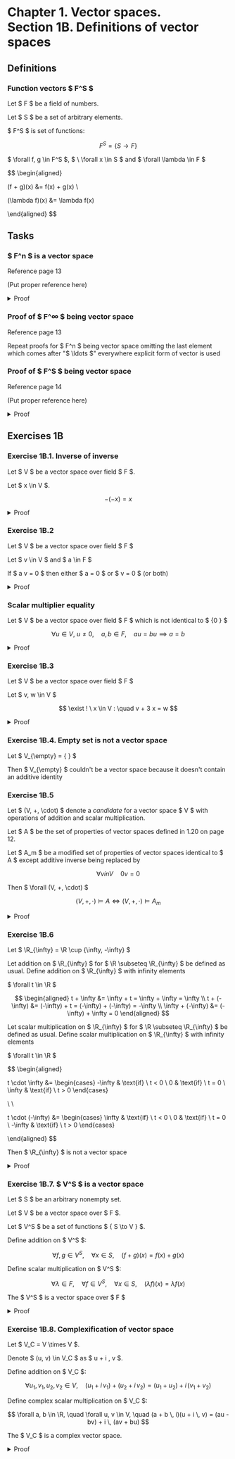 # Chapter 1. Vector spaces.<br>Section 1B. Definitions of vector spaces

## Definitions

### Function vectors $ F^S $

Let $ F $ be a field of numbers.

Let $ S $ be a set of arbitrary elements.

$ F^S $ is set of functions:

$$ F^S = \{ S \to F \} $$

$ \forall f, g \in F^S $, $ \ \forall x \in S $ and $ \forall \lambda \in F $

$$
\begin{aligned}

(f + g)(x) &= f(x) + g(x) \\

(\lambda f)(x) &= \lambda f(x)

\end{aligned}
$$

## Tasks

### $ F^n $ is a vector space

Reference page 13

(Put proper reference here)

<details>

<summary>Proof</summary>

#### 1. Commutativity of addition

$ \forall x, y \in F^n $

$$ x + y = y + x $$

<details>

<summary>Proof</summary>

$$
\begin{aligned}

x + y &= (x_1 + y_1, x_2 + y_2, \ldots, x_n + y_n) \\

&= (y_1 + x_1, y_2 + x_2, \ldots, y_n + x_n) \\

&= y + x

\end{aligned}
$$

</details>

#### 2. Associativity of addition

(Put proper reference here)

#### 3. Associativity of scalar multiplication

(Put proper reference here)

#### 4. Additive identity

Let $ 0 \in F^n $

$$ 0 = (0, 0, \ldots, 0) $$

$ \forall x \in F^n $

$$ x + 0 = x $$

<details>

<summary>Proof</summary>

$$
\begin{aligned}

x + 0 &= (x_1 + 0, x_2 + 0, \ldots, x_n + 0) \\

&= (x_1, x_2, \ldots, x_n) \\

&= x

\end{aligned}
$$

</details>

#### 5. Additive inverse

$$ \forall x \in F^n, \quad \exist y \in F^n, \quad x + y = 0 $$

<details>

<summary>Proof</summary>

Let

$$ y = (-x_1, -x_2, \ldots, -x_n) $$

Then

$$
\begin{aligned}

x + y &= (x_1 + (-x_1), x_2 + (-x_2), \ldots, x_n + (-x_n)) \\

&= (0, 0, \ldots, 0) \\

&= 0

\end{aligned}
$$

</details>

#### 6. Multiplicative identity

(Put proper reference here)

#### 7. Distributivity of scalar multiplication over addition

(Put proper reference here)

#### 8. Distributivity of addition over scalar multiplication

(Put proper reference here)

</details>

### Proof of $ F^∞ $ being vector space

Reference page 13

Repeat proofs for $ F^n $ being vector space omitting the last element which comes after "$ \ldots $" everywhere explicit form of vector is used

### Proof of $ F^S $ being vector space

Reference page 14

(Put proper reference here)

<details>

<summary>Proof</summary>

#### 1. Commutativity of addition

$ \forall f, g \in F^S $

$$ f + g = g + f $$

<details>

<summary>Proof</summary>

$ \forall x \in S $

$$
\begin{aligned}

(f + g)(x) &= f(x) + g(x) \\

&= g(x) + f(x) \\

&= (g + f)(x)

\end{aligned}
$$

</details>

#### 2. Associativity of addition

$ \forall f, g, h \in F^S $

$$ (f + g) + h = f + (g + h) $$

<details>

<summary>Proof</summary>

$ \forall x \in S $

$$
\begin{aligned}

((f + g) + h)(x) &= (f + g)(x) + h(x) \\
&= (f(x) + g(x)) + h(x) \\
&= f(x) + (g(x) + h(x)) \\
&= f(x) + (g + h)(x) \\
&= (f + (g + h))(x) \\

\end{aligned}
$$

</details>

#### 3. Associativity of scalar multiplication

$ \forall f \in F^S $ and $ \forall a, b \in F $

$$ (a b) f = a (b f) $$

<details>

<summary>Proof</summary>

$ \forall x \in S $

$$
\begin{aligned}

((a b) f)(x) &= (a b) f(x) \\

&= a (b f(x)) \\

&= (a (b f))(x)

\end{aligned}
$$

</details>

#### 4. Additive identity

Let $ 0 \in F^S $

$$ 0(x) = 0, \quad \forall x \in S $$

$ \forall f \in F^S $

$$ f + 0 = f $$

<details>

<summary>Proof</summary>

$ \forall x \in S $

$$
\begin{aligned}

(f + 0)(x) &= f(x) + 0(x) \\

&= f(x) + 0 \\

&= f(x)

\end{aligned}
$$

</details>

#### 5. Additive inverse

$$ \forall f \in F^S, \quad \exist g \in F^S, \quad f + g = 0 $$

<details>

<summary>Proof</summary>

Let $ g \in F^S $

$$ g(x) = -f(x), \quad \forall x \in S $$

Then

$$
\begin{aligned}

(f + g)(x) &= f(x) + g(x) \\

&= f(x) + (-f(x)) \\

&= 0 \\

\end{aligned}
$$

Thus, $ f + g = 0 $.

</details>

#### 6. Multiplicative identity

$ \forall f \in F^S $

$$ 1 f = f $$

<details>

<summary>Proof</summary>

$ \forall x \in S $

$$
\begin{aligned}

(1 f)(x) &= 1 \cdot f(x) \\

&= f(x)

\end{aligned}
$$

</details>

#### 7. Distributivity of scalar multiplication over addition

$ \forall f, g \in F^S $ and $ \forall a \in F $

$$ a (f + g) = a f + a g $$

<details>

<summary>Proof</summary>

$ \forall x \in S $

$$
\begin{aligned}

(a (f + g))(x) &= a (f + g)(x) \\

&= a (f(x) + g(x)) \\

&= a f(x) + a g(x) \\

&= (a f + a g)(x)

\end{aligned}
$$

</details>

#### 8. Distributivity of addition over scalar multiplication

$ \forall f \in F^S $ and $ \forall a, b \in F $

$$ (a + b) f = a f + b f $$

<details>

<summary>Proof</summary>

$ \forall x \in S $

$$
\begin{aligned}

((a + b) f)(x) &= (a + b) f(x) \\

&= a f(x) + b f(x) \\

&= (a f + b f)(x)

\end{aligned}
$$

</details>

</details>

## Exercises 1B

### Exercise 1B.1. Inverse of inverse

Let $ V $ be a vector space over field $ F $.

Let $ x \in V $.

$$ -(-x) = x $$

<details>

<summary>Proof</summary>

$$
\begin{aligned}
-(-x) &= -(-x) + 0 \\
&= -(-x) + (x + (-x)) \\
&= (-(-x) + (-x)) + x \\
&= 0 + x \\
&= x
\end{aligned}
$$

</details>

### Exercise 1B.2

Let $ V $ be a vector space over field $ F $

Let $ v \in V $ and $ a \in F $

If $ a v = 0 $ then either $ a = 0 $ or $ v = 0 $ (or both)

<details>

<summary>Proof</summary>

When $ a = 0 $, then according to page 15 (1.30)

$$ \forall v \in V, \quad a v = 0 $$

When $ a \ne 0 $, then according to page 15 (1.31)

$$
\begin{aligned}

0 &= \frac{1}{a} \, 0 = \frac{1}{a} \, (a v) = (\frac{1}{a} \, a) \ v = 1 v \\
&= v

\end{aligned}
$$

</details>

### Scalar multiplier equality

Let $ V $ be a vector space over field $ F $ which is not identical to $ \{0 \} $

$$ \forall u \in V, \ u \neq 0, \quad a, b \in F, \quad a u = b u \implies a = b $$

<details>

<summary>Proof</summary>

$$ 0 = a u + (-(b u)) = (a + (-b)) u $$

Which according to [Exercise 1B.2](#exercise-1b2) leads to

$$
a + (-b) = 0 \\
a = b
$$

</details>

### Exercise 1B.3

Let $ V $ be a vector space over field $ F $

Let $ v, w \in V $

$$ \exist ! \ x \in V : \quad v + 3 x = w $$

<details>

<summary>Proof</summary>

Let $ x, y \in V $

$$
v + 3 x = w \\
v + 3 y = w
$$

Then

$$
\begin{aligned}

0 &= w - w = (v + 3 x) - (v + 3 y) = 3 x - 3 y \\
&= 3 (x - y) \\

\end{aligned}
$$

Which according to [Exercise 1B.2](#exercise-1b2) means

$$
x - y = 0 \\
x = y
$$

</details>

### Exercise 1B.4. Empty set is not a vector space

Let $ V_{\empty} = \{ \} $

Then $ V_{\empty} $ couldn't be a vector space because it doesn't contain an additive identity

### Exercise 1B.5

Let $ (V, +, \cdot) $ denote a *candidate* for a vector space $ V $ with operations of addition and scalar multiplication.

Let $ A $ be the set of properties of vector spaces defined in 1.20 on page 12.

Let $ A_m $ be a modified set of properties of vector spaces identical to $ A $ except additive inverse being replaced by

$$ \forall v in V \quad 0 v = 0 $$

Then $ \forall (V, +, \cdot) $

$$ (V, +, \cdot) \vDash A \iff (V, +, \cdot) \vDash A_m $$

<details>

<summary>Proof</summary>

The forward implication is proven in 1.30 on page 15

The backward implication is

$$ (V, +, \cdot) \vDash A_m \implies (V, +, \cdot) \vDash A $$

$ \forall v \in V $

$$
\begin{aligned}

0 &= 0 v = (1 + (-1)) v \\
&= v + (-1) v

\end{aligned}
$$

Thus

$$ \forall v \in V, \quad \exist \ w \in V, \quad w = (-1) v : \quad v + w = 0 $$

</details>

### Exercise 1B.6

Let $ \R_{\infty} = \R \cup \{\infty, -\infty\} $

Let addition on $ \R_{\infty} $ for $ \R \subseteq \R_{\infty} $ be defined as usual. Define addition on $ \R_{\infty} $ with infinity elements

$ \forall t \in \R $

$$
\begin{aligned}
t + \infty &= \infty + t = \infty + \infty = \infty \\
t + (-\infty) &= (-\infty) + t = (-\infty) + (-\infty) = -\infty \\
\infty + (-\infty) &= (-\infty) + \infty = 0
\end{aligned}
$$

Let scalar multiplication on $ \R_{\infty} $ for $ \R \subseteq \R_{\infty} $ be defined as usual. Define scalar multiplication on $ \R_{\infty} $ with infinity elements

$ \forall t \in \R $

$$
\begin{aligned}

t \cdot \infty &= \begin{cases}
	-\infty & \text{if} \ t < 0 \\
	0 & \text{if} \ t = 0 \\
	\infty & \text{if} \ t > 0
\end{cases}

\\
\\

t \cdot (-\infty) &= \begin{cases}
	\infty & \text{if} \ t < 0 \\
	0 & \text{if} \ t = 0 \\
	-\infty & \text{if} \ t > 0
\end{cases}

\end{aligned}
$$

Then $ \R_{\infty} $ is not a vector space

<details>

<summary>Proof</summary>

Associativity of addition doesn't hold

$ \forall t \in \R $

$$
\begin{aligned}

0 &= \infty + (-\infty) = (t + \infty) + (-\infty) \\
&= t + (\infty + (-\infty)) = t + 0 \\
&= t

\end{aligned}
$$

</details>

### Exercise 1B.7. $ V^S $ is a vector space

Let $ S $ be an arbitrary nonempty set.

Let $ V $ be a vector space over $ F $.

Let $ V^S $ be a set of functions $ { S \to V } $.

Define addition on $ V^S $:

$$ \forall f, g \in V^S, \quad \forall x \in S, \quad (f + g)(x) = f(x) + g(x) $$

Define scalar multiplication on $ V^S $:

$$
\forall \lambda \in F, \quad
\forall f \in V^S, \quad
\forall x \in S, \quad (\lambda f)(x) = \lambda f(x)
$$

The $ V^S $ is a vector space over $ F $

<details>

<summary>Proof</summary>

#### 1. Commutativity of addition

$ \forall f, g \in V^S $

$$ f + g = g + f $$

<details>

<summary>Proof</summary>

$ \forall x \in S $

$$
\begin{aligned}
(f + g)(x) &= f(x) + g(x) \\
&= g(x) + f(x) \\
&= (g + f)(x)
\end{aligned}
$$

</details>

#### 2. Associativity of addition

$ \forall f, g, h \in V^S $

$$ (f + g) + h = f + (g + h) $$

<details>

<summary>Proof</summary>

$ \forall x \in S $

$$
\begin{aligned}
((f + g) + h)(x) &= (f + g)(x) + h(x) \\
&= (f(x) + g(x)) + h(x) \\
&= f(x) + (g(x) + h(x)) \\
&= f(x) + (g + h)(x) \\
&= (f + (g + h))(x)
\end{aligned}
$$

</details>

#### 3. Associativity of scalar multiplication

$ \forall f \in V^S $ and $ \forall a, b \in F $

$$ (a b) f = a (b f) $$

<details>

<summary>Proof</summary>

$ \forall x \in S $

$$
\begin{aligned}
((a b) f)(x) &= (a b) f(x) \\
&= a (b f(x)) \\
&= (a (b f))(x)
\end{aligned}
$$

</details>

#### 4. Additive identity

Let $ 0 \in V^S $

$$ 0(x) = 0, \quad \forall x \in S $$

$ \forall f \in V^S $

$$ f + 0 = f $$

<details>

<summary>Proof</summary>

$ \forall x \in S $

$$
\begin{aligned}
(f + 0)(x) &= f(x) + 0(x) \\
&= f(x) + 0 \\
&= f(x)
\end{aligned}
$$

</details>

#### 4. Additive inverse

$$ \forall f \in V^S, \quad \exist g \in V^S, \quad f + g = 0 $$

<details>

<summary>Proof</summary>

Let $ g \in V^S $

$$ g(x) = -f(x), \quad \forall x \in S $$

Then

$$
\begin{aligned}
(f + g)(x) &= f(x) + g(x) \\
&= f(x) + (-f(x)) \\
&= 0 \\
\end{aligned}
$$

Thus, $ f + g = 0 $

</details>

#### 5. Multiplicative identity

$ \forall f \in V^S $

$$ 1 f = f $$

<details>

<summary>Proof</summary>

$ \forall x \in S $

$$
\begin{aligned}
(1 f)(x) &= 1 \cdot f(x) \\
&= f(x)
\end{aligned}
$$

</details>

#### 6. Distributivity of scalar multiplication over addition

$ \forall f, g \in V^S $ and $ \forall a \in F $

$$ a (f + g) = a f + a g $$

<details>

<summary>Proof</summary>

$ \forall x \in S $

$$
\begin{aligned}
(a (f + g))(x) &= a (f + g)(x) \\
&= a (f(x) + g(x)) \\
&= a f(x) + a g(x) \\
&= (a f + a g)(x)
\end{aligned}
$$

</details>

#### 7. Distributivity of addition over scalar multiplication

$ \forall f \in V^S $ and $ \forall a, b \in F $

$$ (a + b) f = a f + b f $$

<details>

<summary>Proof</summary>

$ \forall x \in S $

$$
\begin{aligned}
((a + b) f)(x) &= (a + b) f(x) \\
&= a f(x) + b f(x) \\
&= (a f + b f)(x)
\end{aligned}
$$

</details>

</details>

### Exercise 1B.8. Complexification of vector space

Let $ V_C = V \times V $.

Denote $ (u, v) \in V_C $ as $ u + i \, v $.

Define addition on $ V_C $:

$$ \forall u_1, v_1, u_2, v_2 \in V, \quad (u_1 + i \, v_1) + (u_2 + i \, v_2) = (u_1 + u_2) + i \, (v_1 + v_2) $$

Define complex scalar multiplication on $ V_C $:

$$
\forall a, b \in \R, \quad
\forall u, v \in V, \quad
(a + b \, i)(u + i \, v) = (au - bv) + i \, (av + bu)
$$

The $ V_C $ is a complex vector space.

<details>

<summary>Proof</summary>

#### 1. Commutativity of addition

$ \forall u_1, v_1, u_2, v_2 \in V $

$$ (u_1 + i \, v_1) + (u_2 + i \, v_2) = (u_2 + i \, v_2) + (u_1 + i \, v_1) $$

<details>

<summary>Proof</summary>

$$
\begin{aligned}
(u_1 + i \, v_1) + (u_2 + i \, v_2) &= (u_1 + u_2) + i \, (v_1 + v_2) \\
&= (u_2 + u_1) + i \, (v_2 + v_1) \\
&= (u_2 + i \, v_2) + (u_1 + i \, v_1)
\end{aligned}
$$

</details>

#### 2. Associativity of addition

$ \forall u_1, v_1, u_2, v_2, u_3, v_3 \in V $

$$ ((u_1 + i \, v_1) + (u_2 + i \, v_2)) + (u_3 + i \, v_3) = (u_1 + i \, v_1) + ((u_2 + i \, v_2) + (u_3 + i \, v_3)) $$

<details>

<summary>Proof</summary>

$$
\begin{aligned}
((u_1 + i \, v_1) + (u_2 + i \, v_2)) + (u_3 + i \, v_3) &= ((u_1 + u_2) + i (v_1 + v_2)) + (u_3 + i \, v_3) \\
&= ((u_1 + u_2) + u_3) + i \, ((v_1 + v_2) + v_3) \\
&= (u_1 + (u_2 + u_3)) + i \, (v_1 + (v_2 + v_3)) \\
&= (u_1 + iv_1) + ((u_2 + u_3) + i \, (v_2 + v_3)) \\
&= (u_1 + iv_1) + ((u_2 + iv_2) + (u_3 + iv_3))
\end{aligned}
$$

</details>

#### 3. Associativity of scalar multiplication

$ \forall a, b, c, d \in \R, \forall u, v \in V $

$$ ((a + b \, i)(c + d \, i))(u + i \, v) = (a + b \, i)((c + d \, i)(u + i \, v)) $$

<details>

<summary>Proof</summary>

$$
\begin{aligned}
((a + b \, i)(c + d \, i))(u + i \, v) &= ((ac - bd) + (ad + bc) \, i)(u + i \, v) \\
&= ((ac - bd)u - (ad + bc)v) + i \, ((ac - bd)v + (ad + bc)u) \\
&= (acu - adv - bdu - bcv) + i \, (acv + adu - bdv + bcu) \\
&= (a(cu - dv) - b(du + cv)) + i \, (a(cv + du) + b(cu - dv)) \\
&= (a + b \, i)((cu - dv) + i \, (cv + du)) \\
&= (a + b \, i)((c + d \, i)(u + i \, v))
\end{aligned}
$$

</details>

#### 4. Additive identity

Let $ 0 \in V_C $

$$ 0 = (0, 0) = 0 + i \, 0 $$

$ \forall u, v \in V_C $

$$ u + i \, v + 0 = u + i \, v $$

<details>

<summary>Proof</summary>

$$
\begin{aligned}
(u + i \, v) + 0 &= (u + i \, v) + (0 + i \, 0) \\
&= (u + 0) + i \, (v + 0) \\
&= u + i \, v
\end{aligned}
$$

</details>

#### 5. Additive inverse

$$ \forall u, v \in V, \quad \exist \, w, p \in V, \quad u + i \, v + w + i \, p = 0 $$

<details>

<summary>Proof</summary>

Let

$$
w = -u \\
p = -v
$$

Then

$$
\begin{aligned}
(u + i \, v) + ((-u) + i \, (-v)) &= (u - u) + i \, (v - v) \\
&= 0 + i \, 0 \\
&= 0
\end{aligned}
$$

</details>

#### 6. Multiplicative identity

$ \forall u, v \in V_C $

$$ (1 + 0 \, i) (u + i \, v) = u + i \, v $$

<details>

<summary>Proof</summary>

$$
\begin{aligned}
(1 + 0 \, i)(u + i \, v) &= (1 \cdot u - 0 \cdot v) + i \, (1 \cdot v + 0 \cdot u) \\
&= u + i \, v
\end{aligned}
$$

</details>

#### 7. Distributivity of scalar multiplication over addition

$ \forall u_1, v_1, u_2, v_2 \in V_C $ and $ a, b \in \R $

$$ (a + b \, i) ((u_1 + i \, v_1) + (u_2 + i \, v_2)) = (a + b \, i)(u_1 + i \, v_1) + (a + b \, i)(u_2 + i \, v_2) $$

<details>

<summary>Proof</summary>

$$
\begin{aligned}
((a + b \, i) ((u_1 + i \, v_1) + (u_2 + i \, v_2))) &= (a + b \, i)((u_1 + u_2) + i \, (v_1 + v_2)) \\
&= (a(u_1 + u_2) - b(v_1 + v_2)) + i \, (a(v_1 + v_2) + b(u_1 + u_2)) \\
&= (a u_1 + a u_2 - b v_1 - b v_2) + i \, (a v_1 + a v_2 + b u_1 + b u_2) \\
&= ((a u_1 - b v_1) + i \, (a v_1 + b u_1)) + ((a u_2 - b v_2) + i \, (a v_2 + b u_2)) \\
&= (a + b \, i)(u_1 + i \, v_1) + (a + b \, i)(u_2 + i \, v_2)
\end{aligned}
$$

</details>

#### 8. Distributivity of addition over scalar multiplication

$ \forall u, v \in V_C $ and $ a, b, c, d \in \R $

$$ ((a + b \, i) + (c + d \, i))(u + i \, v) = (a + b \, i)(u + i \, v) + (c + d \, i)(u + i \, v) $$

<details>

<summary>Proof</summary>

$$
\begin{aligned}
((a + b \, i) + (c + d \, i))(u + i \, v) &= ((a + c) + (b + d) \, i)(u + i \, v) \\
&= ((a + c) u - (b + d) v) + i \, ((a + c) v + (b + d) u) \\
&= (a u - b v + c u - d v) + i \, (a v + b u + c v + d u) \\
&= ((a u - b v) + i \, (a v + b u)) + ((c u - d v) + i \, (c v + d u)) \\
&= (a + b \, i)(u + i \, v) + (c + d \, i)(u + i \, v)
\end{aligned}
$$

</details>

</details>
